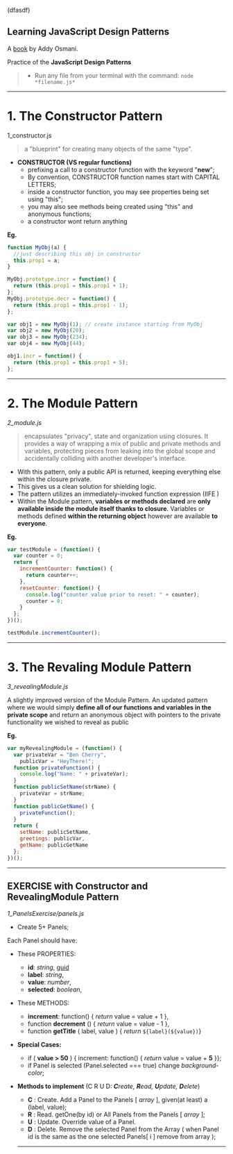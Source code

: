 (dfasdf)

## Learning JavaScript Design Patterns

A [book](https://addyosmani.com/resources/essentialjsdesignpatterns/book/) by Addy Osmani.

Practice of the **JavaScript Design Patterns**

> - Run any file from your terminal with the command: `node *filename.js*`

---

# 1. The Constructor Pattern

1_constructor.js

> a "blueprint" for creating many objects of the same "type".

- **CONSTRUCTOR (VS regular functions)**
  - prefixing a call to a constructor function with the keyword "**new**";
  - By convention, CONSTRUCTOR function names start with CAPITAL LETTERS;
  - inside a constructor function, you may see properties being set using "this";
  - you may also see methods being created using "this" and anonymous functions;
  - a constructor wont return anything

**Eg.**

```javascript
function MyObj(a) {
  //just describing this obj in constructor
  this.prop1 = a;
}

MyObj.prototype.incr = function() {
  return (this.prop1 = this.prop1 + 1);
};
MyObj.prototype.decr = function() {
  return (this.prop1 = this.prop1 - 1);
};

var obj1 = new MyObj(1); // create instance starting from MyObj
var obj2 = new MyObj(20);
var obj3 = new MyObj(234);
var obj4 = new MyObj(44);

obj1.incr = function() {
  return (this.prop1 = this.prop1 + 5);
};
```

---

# 2. The Module Pattern

_2_module.js_

> encapsulates "privacy", state and organization using closures. It provides a way of wrapping a mix of public and private methods and variables, protecting pieces from leaking into the global scope and accidentally colliding with another developer's interface.

- With this pattern, only a public API is returned, keeping everything else within the closure private.
- This gives us a clean solution for shielding logic.
- The pattern utilizes an immediately-invoked function expression (IIFE )
- Within the Module pattern, **variables or methods declared** are **only available inside the module itself thanks to closure**. Variables or methods defined **within the returning object** however are available **to everyone**.

**Eg.**

```javascript
var testModule = (function() {
  var counter = 0;
  return {
    incrementCounter: function() {
      return counter++;
    },
    resetCounter: function() {
      console.log("counter value prior to reset: " + counter);
      counter = 0;
    }
  };
})();

testModule.incrementCounter();
```

---

# 3. The Revaling Module Pattern

_3_revealingModule.js_

A slightly improved version of the Module Pattern.
An updated pattern where we would simply **define all of our functions and variables in the private scope**
and return an anonymous object with pointers to the private functionality we wished to reveal as public

**Eg.**

```javascript
var myRevealingModule = (function() {
  var privateVar = "Ben Cherry",
    publicVar = "HeyThere!";
  function privateFunction() {
    console.log("Name: " + privateVar);
  }
  function publicSetName(strName) {
    privateVar = strName;
  }
  function publicGetName() {
    privateFunction();
  }
  return {
    setName: publicSetName,
    greetings: publicVar,
    getName: publicGetName
  };
})();
```

---

## EXERCISE with Constructor and RevealingModule Pattern

_1_PanelsExercise/panels.js_

- Create 5+ Panels;

Each Panel should have:

- These PROPERTIES:
  - **id**: _string_, [guid](https://stackoverflow.com/questions/105034/create-guid-uuid-in-javascript)
  - **label**: _string_,
  - **value**: _number_,
  - **selected**: _boolean_,
- These METHODS:
  - **increment**: function() { _return_ value = value + 1 },
  - function **decrement** () { _return_ value = value - 1 },
  - function **getTitle** ( label, value ) { _return_ `${label}(${value})`}

- **Special Cases:**

  - if ( **value > 50** ) { increment: function() { _return_ value = value + **5** }};
  - if Panel is selected (Panel.selected === true) change _background-color_;

- **Methods to implement** (C R U D: _**C**reate, **R**ead, **U**pdate, **D**elete_)

  - **C** : Create. Add a Panel to the Panels [ *array* ], given(at least) a (label, value);
  - **R** : Read. getOne(by id) or All Panels from the Panels [ *array* ];
  - **U** : Update. Override value of a Panel.
  - **D** : Delete. Remove the selected Panel from the Array ( when Panel id is the same as the one selected Panels[ i ] remove from array );

  ***
